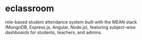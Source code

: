 # eclassroom
 role-based student attendance system built with the MEAN stack (MongoDB, Express.js, Angular, Node.js), featuring subject-wise dashboards for students, teachers, and admins.
